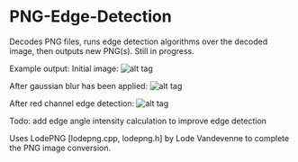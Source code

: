 # PNG-Edge-Detection
Decodes PNG files, runs edge detection algorithms over the decoded image, then outputs new PNG(s). Still in progress.

Example output:
Initial image:
![alt tag](https://github.com/sjsimps/PNG-Edge-Detection/blob/master/Image_Edge_Detection/test.png)

After gaussian blur has been applied:
![alt tag](https://github.com/sjsimps/PNG-Edge-Detection/blob/master/Image_Edge_Detection/testxGauss5.png)

After red channel edge detection:
![alt tag](https://github.com/sjsimps/PNG-Edge-Detection/blob/master/Image_Edge_Detection/testxR.png)

Todo: add edge angle intensity calculation to improve edge detection

Uses LodePNG [lodepng.cpp, lodepng.h] by Lode Vandevenne to complete the PNG image conversion.


